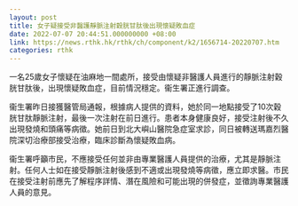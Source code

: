 ```yaml
---
layout: post
title: 女子疑接受非醫護靜脈注射穀胱甘肽後出現懷疑敗血症
date: 2022-07-07 20:44:51.000000000 +08:00
link: https://news.rthk.hk/rthk/ch/component/k2/1656714-20220707.htm
categories: rthk
---
```


一名25歲女子懷疑在油麻地一間處所，接受由懷疑非醫護人員進行的靜脈注射穀胱甘肽後，出現懷疑敗血症，目前情況穩定。衞生署正進行調查。

衞生署昨日接獲醫管局通報，根據病人提供的資料，她於同一地點接受了10次穀胱甘肽靜脈注射，最後一次注射在前日進行。患者本身健康良好，接受注射後不久出現發燒和頭痛等病徵。她前日到北大嶼山醫院急症室求診，同日被轉送瑪嘉烈醫院深切治療部接受治療，臨床診斷為懷疑敗血病。

衞生署呼籲市民，不應接受任何並非由專業醫護人員提供的治療，尤其是靜脈注射。任何人士如在接受靜脈注射後感到不適或出現發燒等病徵，應立即求醫。市民在接受注射前應先了解程序詳情、潛在風險和可能出現的併發症，並徵詢專業醫護人員的意見。
